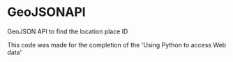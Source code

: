 # GeoJSONAPI
 GeoJSON API to find the location place ID 

This code was made for the completion of the 'Using Python to access Web data'